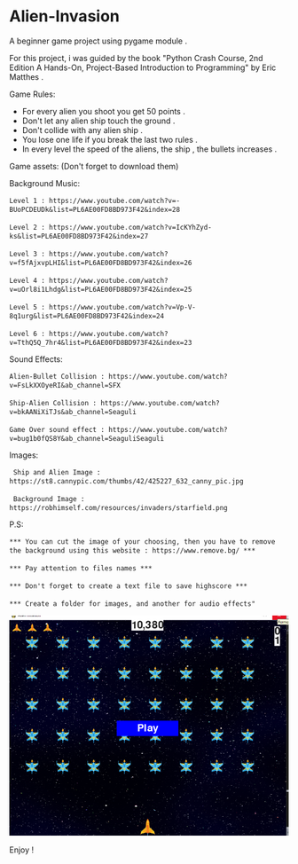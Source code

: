# Alien-Invasion
A beginner game project using pygame module .

For this project, i was guided by the book "Python Crash Course, 2nd Edition A Hands-On, Project-Based Introduction to Programming" by Eric Matthes .


Game Rules:
  * For every alien you shoot you get 50 points .
  * Don't let any alien ship touch the ground .
  * Don't collide with any alien ship .
  * You lose one life if you break the last two rules .
  * In every level the speed of the aliens, the ship , the bullets increases .
 
Game assets: (Don't forget to download them)
  
  Background Music:
  
    Level 1 : https://www.youtube.com/watch?v=-BUoPCDEUDk&list=PL6AE00FD8BD973F42&index=28
  
    Level 2 : https://www.youtube.com/watch?v=IcKYhZyd-ks&list=PL6AE00FD8BD973F42&index=27
  
    Level 3 : https://www.youtube.com/watch?v=f5fAjxvpLHI&list=PL6AE00FD8BD973F42&index=26
  
    Level 4 : https://www.youtube.com/watch?v=uOrl8i1Lhdg&list=PL6AE00FD8BD973F42&index=25
  
    Level 5 : https://www.youtube.com/watch?v=Vp-V-8q1urg&list=PL6AE00FD8BD973F42&index=24
  
    Level 6 : https://www.youtube.com/watch?v=TthQ5Q_7hr4&list=PL6AE00FD8BD973F42&index=23
  
  Sound Effects:
  
    Alien-Bullet Collision : https://www.youtube.com/watch?v=FsLkXXOyeRI&ab_channel=SFX
  
    Ship-Alien Collision : https://www.youtube.com/watch?v=bkAANiXiTJs&ab_channel=Seaguli 
    
    Game Over sound effect : https://www.youtube.com/watch?v=bug1b0fQS8Y&ab_channel=SeaguliSeaguli
  
  Images:
  
     Ship and Alien Image : https://st8.cannypic.com/thumbs/42/425227_632_canny_pic.jpg
    
     Background Image : https://robhimself.com/resources/invaders/starfield.png
  
 P.S:
    
    *** You can cut the image of your choosing, then you have to remove the background using this website : https://www.remove.bg/ ***
    
    *** Pay attention to files names ***
    
    *** Don't forget to create a text file to save highscore ***
    
    *** Create a folder for images, and another for audio effects"

![alt text](https://github.com/3y3man3/Alien-Invasion/blob/master/game_pic.png?raw=true)


Enjoy !
